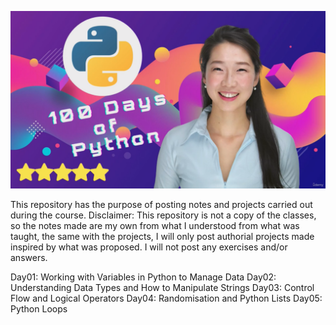 ![dr.yu](./dr.yu.png "100 Days of Python Bootcamp by Angela Yu")

This repository has the purpose of posting notes and projects carried out during the course.
Disclaimer: This repository is not a copy of the classes, so the notes made are my own from what I understood from what was taught, the same with the projects, I will only post authorial projects made inspired by what was proposed. I will not post any exercises and/or answers.



Day01: Working with Variables in Python to Manage Data
Day02: Understanding Data Types and How to Manipulate Strings
Day03: Control Flow and Logical Operators
Day04: Randomisation and Python Lists
Day05: Python Loops